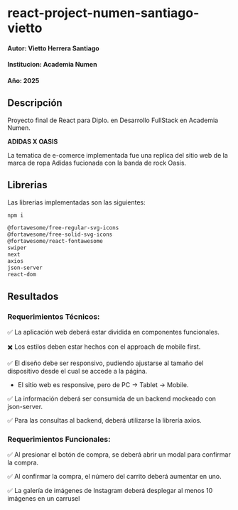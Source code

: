 # react-project-numen-santiago-vietto

#### Autor: Vietto Herrera Santiago
#### Institucion: Academia Numen
#### Año: 2025

## Descripción

Proyecto final de React para Diplo. en Desarrollo FullStack en Academia Numen.

**ADIDAS X OASIS**

La tematica de e-comerce implementada fue una replica del sitio web de la marca de ropa Adidas fucionada con la banda de rock Oasis.

## Librerias

Las librerias implementadas son las siguientes:

```bash
npm i

@fortawesome/free-regular-svg-icons
@fortawesome/free-solid-svg-icons
@fortawesome/react-fontawesome
swiper
next
axios
json-server
react-dom
```

## Resultados

### Requerimientos Técnicos:

✅ La aplicación web deberá estar dividida en componentes funcionales.

✖️ Los estilos deben estar hechos con el approach de mobile first. 

✅ El diseño debe ser responsivo, pudiendo ajustarse al tamaño del dispositivo desde el cual se accede a la página.
- El sitio web es responsive, pero de PC -> Tablet -> Mobile.

✅ La información deberá ser consumida de un backend mockeado con json-server.

✅ Para las consultas al backend, deberá utilizarse la librería axios.

### Requerimientos Funcionales:

✅ Al presionar el botón de compra, se deberá abrir un modal para confirmar la compra.

✅ Al confirmar la compra, el número del carrito deberá aumentar en uno.

✅  La galería de imágenes de Instagram deberá desplegar al menos 10 imágenes en
un carrusel